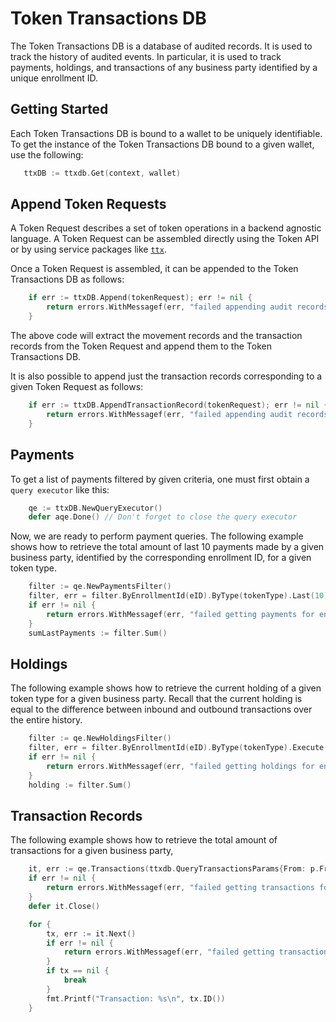 # Token Transactions DB

The Token Transactions DB is a database of audited records. It is used to track the
history of audited events. In particular, it is used to track payments, holdings,
and transactions of any business party identified by a unique enrollment ID.

## Getting Started

Each Token Transactions DB is bound to a wallet to be uniquely identifiable. 
To get the instance of the Token Transactions DB bound to a given wallet, 
use the following:

```go
   ttxDB := ttxdb.Get(context, wallet)
```

## Append Token Requests

A Token Request describes a set of token operations in a backend agnostic language.
A Token Request can be assembled directly using the Token API or by using service packages like 
[`ttx`](https://github.com/hyperledger-labs/fabric-token-sdk/tree/main/token/services/ttx).

Once a Token Request is assembled, it can be appended to the Token Transactions DB as follows:

```go
	if err := ttxDB.Append(tokenRequest); err != nil {
		return errors.WithMessagef(err, "failed appending audit records for tx [%s]", tx.ID())
	}
```

The above code will extract the movement records and the transaction records from the Token Request and append them to the Token Transactions DB.

It is also possible to append just the transaction records corresponding to a given Token Request as follows:

```go
	if err := ttxDB.AppendTransactionRecord(tokenRequest); err != nil {
		return errors.WithMessagef(err, "failed appending audit records for tx [%s]", tx.ID())
	}
```

## Payments

To get a list of payments filtered by given criteria, one must first obtain a `query executor` like
this:

```go
    qe := ttxDB.NewQueryExecutor()
    defer aqe.Done() // Don't forget to close the query executor
```

Now, we are ready to perform payment queries. 
The following example shows how to retrieve the total amount of last 10 payments made by a given 
business party, identified by the corresponding enrollment ID, for a given token type.

```go
    filter := qe.NewPaymentsFilter()
    filter, err = filter.ByEnrollmentId(eID).ByType(tokenType).Last(10).Execute()
    if err != nil {
        return errors.WithMessagef(err, "failed getting payments for enrollment id [%s] and token type [%s]", eID, tokenType)
    }
    sumLastPayments := filter.Sum()
```

## Holdings

The following example shows how to retrieve the current holding of a given token type for a given business party.
Recall that the current holding is equal to the difference between inbound and outbound transactions over
the entire history.

```go
    filter := qe.NewHoldingsFilter()
    filter, err = filter.ByEnrollmentId(eID).ByType(tokenType).Execute()
    if err != nil {
        return errors.WithMessagef(err, "failed getting holdings for enrollment id [%s] and token type [%s]", eID, tokenType)
    }
    holding := filter.Sum()
```

## Transaction Records

The following example shows how to retrieve the total amount of transactions for a given business party,

```go
	it, err := qe.Transactions(ttxdb.QueryTransactionsParams{From: p.From, To: p.To})
	if err != nil {
		return errors.WithMessagef(err, "failed getting transactions for enrollment id [%s]", eID)
	}
	defer it.Close()

	for {
		tx, err := it.Next()
		if err != nil {
			return errors.WithMessagef(err, "failed getting transactions for enrollment id [%s]", eID)
        }
		if tx == nil {
			break
		}
		fmt.Printf("Transaction: %s\n", tx.ID())
	}
```